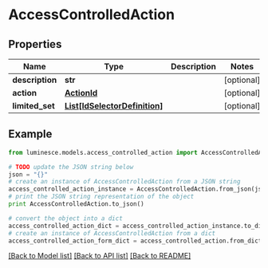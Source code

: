 # AccessControlledAction


## Properties
Name | Type | Description | Notes
------------ | ------------- | ------------- | -------------
**description** | **str** |  | [optional] 
**action** | [**ActionId**](ActionId.md) |  | [optional] 
**limited_set** | [**List[IdSelectorDefinition]**](IdSelectorDefinition.md) |  | [optional] 

## Example

```python
from luminesce.models.access_controlled_action import AccessControlledAction

# TODO update the JSON string below
json = "{}"
# create an instance of AccessControlledAction from a JSON string
access_controlled_action_instance = AccessControlledAction.from_json(json)
# print the JSON string representation of the object
print AccessControlledAction.to_json()

# convert the object into a dict
access_controlled_action_dict = access_controlled_action_instance.to_dict()
# create an instance of AccessControlledAction from a dict
access_controlled_action_form_dict = access_controlled_action.from_dict(access_controlled_action_dict)
```
[[Back to Model list]](../README.md#documentation-for-models) [[Back to API list]](../README.md#documentation-for-api-endpoints) [[Back to README]](../README.md)


